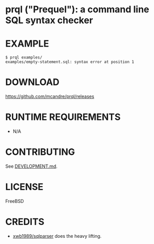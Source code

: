 # prql ("Prequel"): a command line SQL syntax checker

# EXAMPLE

```console
$ prql examples/
examples/empty-statement.sql: syntax error at position 1
```

# DOWNLOAD

https://github.com/mcandre/prql/releases

# RUNTIME REQUIREMENTS

* N/A

# CONTRIBUTING

See [DEVELOPMENT.md](DEVELOPMENT.md).

# LICENSE

FreeBSD

# CREDITS

* [xwb1989/sqlparser](https://github.com/xwb1989/sqlparser) does the heavy lifting.
